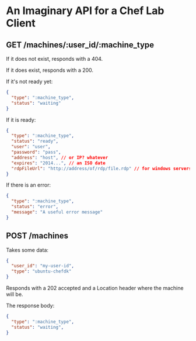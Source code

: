 # An Imaginary API for a Chef Lab Client

## GET /machines/:user_id/:machine_type

If it does not exist, responds with a 404.

If it does exist, responds with a 200.

If it's not ready yet:

```json
{
  "type": ":machine_type",
  "status": "waiting"
}
```

If it is ready:

```json
{
  "type": ":machine_type",
  "status": "ready",
  "user": "user",
  "password": "pass",
  "address": "host", // or IP? whatever
  "expires": "2014...", // an ISO date
  "rdpFileUrl": "http://address/of/rdp/file.rdp" // for windows servers
}
```

If there is an error:

```json
{
  "type": ":machine_type",
  "status": "error",
  "message": "A useful error message"
}
```

## POST /machines

Takes some data:

```json
{
  "user_id": "my-user-id",
  "type": "ubuntu-chefdk"
}
```

Responds with a 202 accepted and a Location header where the machine will be.

The response body:

```json
{
  "type": ":machine_type",
  "status": "waiting",
}
```
